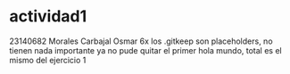 # actividad1
23140682  Morales Carbajal Osmar 6x
los .gitkeep son placeholders, no tienen nada importante
ya no pude quitar el primer hola mundo, total es el mismo del ejercicio 1
